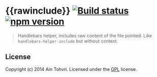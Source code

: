 # {{rawinclude}} [![Build status](https://travis-ci.org/helpers/handlebars-helper-rawinclude.svg)](https://travis-ci.org/helpers/handlebars-helper-rawinclude) [![npm version](https://badge.fury.io/js/handlebars-helper-rawinclude.svg)](http://badge.fury.io/js/handlebars-helper-rawinclude)

> Handlebars helper, includes raw content of the file pointed. Like
> `handlebars-helper-include` but without context.

## License
Copyright (c) 2014 Ain Tohvri. Licensed under the [GPL](https://github.com/ain/handlebars-helper-rawinclude/blob/master/LICENSE) license.